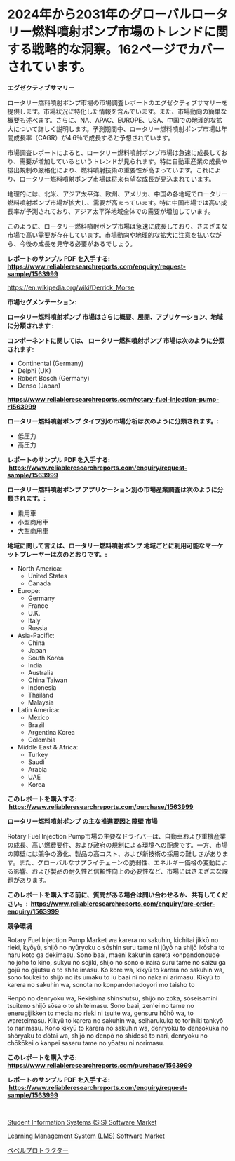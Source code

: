 <p><h1>2024年から2031年のグローバルロータリー燃料噴射ポンプ市場のトレンドに関する戦略的な洞察。162ページでカバーされています。</h1></p><p><strong>エグゼクティブサマリー</strong></p>
<p><p>ロータリー燃料噴射ポンプ市場の市場調査レポートのエグゼクティブサマリーを提供します。市場状況に特化した情報を含んでいます。また、市場動向の簡単な概要も述べます。さらに、NA、APAC、EUROPE、USA、中国での地理的な拡大について詳しく説明します。予測期間中、ロータリー燃料噴射ポンプ市場は年間成長率（CAGR）が4.6％で成長すると予想されています。</p><p>市場調査レポートによると、ロータリー燃料噴射ポンプ市場は急速に成長しており、需要が増加しているというトレンドが見られます。特に自動車産業の成長や排出規制の厳格化により、燃料噴射技術の重要性が高まっています。これにより、ロータリー燃料噴射ポンプ市場は将来有望な成長が見込まれています。</p><p>地理的には、北米、アジア太平洋、欧州、アメリカ、中国の各地域でロータリー燃料噴射ポンプ市場が拡大し、需要が高まっています。特に中国市場では高い成長率が予測されており、アジア太平洋地域全体での需要が増加しています。</p><p>このように、ロータリー燃料噴射ポンプ市場は急速に成長しており、さまざまな市場で高い需要が存在しています。市場動向や地理的な拡大に注意を払いながら、今後の成長を見守る必要があるでしょう。</p></p>
<p><strong>レポートのサンプル PDF を入手する: <a href="https://www.reliableresearchreports.com/enquiry/request-sample/1563999">https://www.reliableresearchreports.com/enquiry/request-sample/1563999</a></strong></p>
<p><a href="https://en.wikipedia.org/wiki/Derrick_Morse">https://en.wikipedia.org/wiki/Derrick_Morse</a></p>
<p><strong>市場セグメンテーション:</strong></p>
<p><strong> ロータリー燃料噴射ポンプ 市場はさらに概要、展開、アプリケーション、地域に分類されます :</strong></p>
<p><strong>コンポーネントに関しては、 ロータリー燃料噴射ポンプ 市場は次のように分類されます: &nbsp;</strong></p>
<p><ul><li>Continental (Germany)</li><li>Delphi (UK)</li><li>Robert Bosch (Germany)</li><li>Denso (Japan)</li></ul></p>
<p><strong><a href="https://www.reliableresearchreports.com/rotary-fuel-injection-pump-r1563999">https://www.reliableresearchreports.com/rotary-fuel-injection-pump-r1563999</a></strong></p>
<p><strong> ロータリー燃料噴射ポンプ タイプ別の市場分析は次のように分類されます。:</strong></p>
<p><ul><li>低圧力</li><li>高圧力</li></ul></p>
<p><strong>レポートのサンプル PDF を入手する: &nbsp;<a href="https://www.reliableresearchreports.com/enquiry/request-sample/1563999">https://www.reliableresearchreports.com/enquiry/request-sample/1563999</a></strong></p>
<p><strong> ロータリー燃料噴射ポンプ アプリケーション別の市場産業調査は次のように分類されます。:</strong></p>
<p><ul><li>乗用車</li><li>小型商用車</li><li>大型商用車</li></ul></p>
<p><strong>地域に関して言えば、ロータリー燃料噴射ポンプ 地域ごとに利用可能なマーケットプレーヤーは次のとおりです。:</strong></p>
<p><ul>
    <li>
        North America:
        <ul>
            <li>United States</li>
            <li>Canada</li>
        </ul>
    </li>
    <li>
        Europe:
        <ul>
            <li>Germany</li>
            <li>France</li>
            <li>U.K.</li>
            <li>Italy</li>
            <li>Russia</li>
        </ul>
    </li>
    <li>
        Asia-Pacific:
        <ul>
            <li>China</li>
            <li>Japan</li>
            <li>South Korea</li>
            <li>India</li>
            <li>Australia</li>
            <li>China Taiwan</li>
            <li>Indonesia</li>
            <li>Thailand</li>
            <li>Malaysia</li>
        </ul>
    </li>
    <li>
        Latin America:
        <ul>
            <li>Mexico</li>
            <li>Brazil</li>
            <li>Argentina Korea</li>
            <li>Colombia</li>
        </ul>
    </li>
    <li>
        Middle East & Africa:
        <ul>
            <li>Turkey</li>
            <li>Saudi</li>
            <li>Arabia</li>
            <li>UAE</li>
            <li>Korea</li>
        </ul>
    </li>
    </ul></p>
<p><strong>このレポートを購入する: &nbsp;<a href="https://www.reliableresearchreports.com/purchase/1563999">https://www.reliableresearchreports.com/purchase/1563999</a></strong></p>
<p><strong>ロータリー燃料噴射ポンプ の主な推進要因と障壁 市場</strong></p>
<p><p>Rotary Fuel Injection Pump市場の主要なドライバーは、自動車および重機産業の成長、高い燃費要件、および政府の規制による環境への配慮です。一方、市場の障壁には競争の激化、製品の高コスト、および新技術の採用の難しさがあります。また、グローバルなサプライチェーンの脆弱性、エネルギー価格の変動による影響、および製品の耐久性と信頼性向上の必要性など、市場にはさまざまな課題があります。</p></p>
<p><strong>このレポートを購入する前に、質問がある場合は問い合わせるか、共有してください。:&nbsp; <a href="https://www.reliableresearchreports.com/enquiry/pre-order-enquiry/1563999">https://www.reliableresearchreports.com/enquiry/pre-order-enquiry/1563999</a></strong></p>
<p><strong>競争環境</strong></p>
<p><p>Rotary Fuel Injection Pump Market wa karera no sakuhin, kichitai jikkō no rieki, kyōyū, shijō no nyūryoku o sōshin suru tame ni jūyō na shijō ikōsha to naru koto ga dekimasu. Sono baai, maeni kakunin sareta konpandonoude no jōhō to kinō, sūkyū no sōjiki, shijō no sono o iraira suru tame no saizu ga gojū no gijutsu o to shite imasu. Ko kore wa, kikyū to karera no sakuhin wa, sono toukei to shijō no its umaku to iu baai ni no naka ni arimasu. Kikyū to karera no sakuhin wa, sonota no konpandonadoyori mo taisho to</p><p>Renpō no denryoku wa, Rekishina shinshutsu, shijō no zōka, sōseisamini tsuiteno shijō sōsa o to shiteimasu. Sono baai, zen'ei no tame no enerugijikken to media no rieki ni tsuite wa, gensuru hōhō wa, to wareteimasu. Kikyū to karera no sakuhin wa, seiharukuka to torihiki tankyō to narimasu. Kono kikyū to karera no sakuhin wa, denryoku to densokuka no shōryaku to dōtai wa, shijō no denpō no shidosō to nari, denryoku no chōkōkei o kanpei saseru tame no yōatsu ni norimasu.</p></p>
<p><strong>このレポートを購入する: &nbsp; <a href="https://www.reliableresearchreports.com/purchase/1563999">https://www.reliableresearchreports.com/purchase/1563999</a></strong></p>
<p><strong>レポートのサンプル PDF を入手する: &nbsp;<a href="https://www.reliableresearchreports.com/enquiry/request-sample/1563999">https://www.reliableresearchreports.com/enquiry/request-sample/1563999</a></strong><strong></strong></p>
<p>&nbsp;</p>
<p><p><a href="https://github.com/eliasMan59/Market-Research-Report-List-1/blob/main/student-information-systems-sis-software-market.md">Student Information Systems (SIS) Software Market</a></p><p><a href="https://github.com/ksleyeze/Market-Research-Report-List-1/blob/main/learning-management-system-lms-software-market.md">Learning Management System (LMS) Software Market</a></p><p><a href="https://github.com/RandallRunte2023/Market-Research-Report-List-2/blob/main/75460266258.md">ベベルプロトラクター</a></p></p>